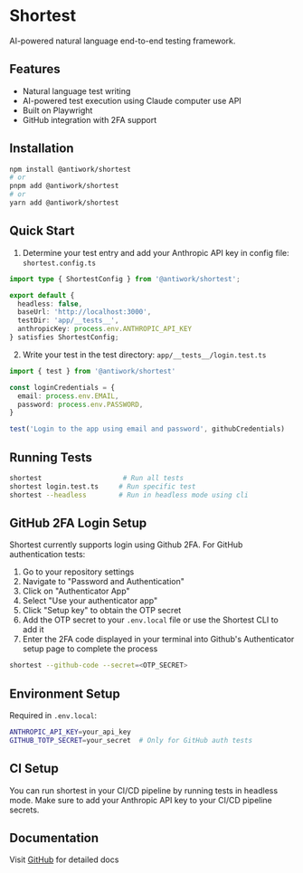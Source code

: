 # Shortest

AI-powered natural language end-to-end testing framework.

## Features
- Natural language test writing
- AI-powered test execution using Claude computer use API
- Built on Playwright
- GitHub integration with 2FA support

## Installation
```bash
npm install @antiwork/shortest
# or
pnpm add @antiwork/shortest
# or
yarn add @antiwork/shortest
```

## Quick Start

1. Determine your test entry and add your Anthropic API key in config file: `shortest.config.ts`

```typescript
import type { ShortestConfig } from '@antiwork/shortest';

export default {
  headless: false,
  baseUrl: 'http://localhost:3000',
  testDir: 'app/__tests__',
  anthropicKey: process.env.ANTHROPIC_API_KEY
} satisfies ShortestConfig; 
```

2. Write your test in the test directory: `app/__tests__/login.test.ts`
```typescript
import { test } from '@antiwork/shortest'

const loginCredentials = {
  email: process.env.EMAIL,
  password: process.env.PASSWORD,
}

test('Login to the app using email and password', githubCredentials)
```

## Running Tests
```bash
shortest                    # Run all tests
shortest login.test.ts     # Run specific test
shortest --headless        # Run in headless mode using cli
```

## GitHub 2FA Login Setup
Shortest currently supports login using Github 2FA. For GitHub authentication tests:

1. Go to your repository settings
2. Navigate to "Password and Authentication"
3. Click on "Authenticator App"
4. Select "Use your authenticator app"
5. Click "Setup key" to obtain the OTP secret
6. Add the OTP secret to your `.env.local` file or use the Shortest CLI to add it
7. Enter the 2FA code displayed in your terminal into Github's Authenticator setup page to complete the process
```bash
shortest --github-code --secret=<OTP_SECRET>
```

## Environment Setup
Required in `.env.local`:
```bash
ANTHROPIC_API_KEY=your_api_key
GITHUB_TOTP_SECRET=your_secret  # Only for GitHub auth tests
```

## CI Setup
You can run shortest in your CI/CD pipeline by running tests in headless mode. Make sure to add your Anthropic API key to your CI/CD pipeline secrets.

## Documentation
Visit [GitHub](https://github.com/anti-work/shortest) for detailed docs